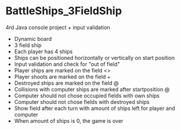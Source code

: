 # BattleShips_3FieldShip
4rd Java console project + input validation

- Dynamic board
- 3 field ship
- Each player has 4 ships
- Ships can be positioned horizontally or vertically on start position
- Input validation and check for "out of field"
- Player ships are marked on the field <>
- Player shoots are marked on the field +
- Destroyed ships are marked on the field @
- Collisions with computer ships are marked after startposition @
- Computer should not chose occupied fields with own ships
- Computer should not chose fields with destroyed ships
- Show field after each turn with amount of ships left for player and computer
- When amount of ships is 0, the game is over
